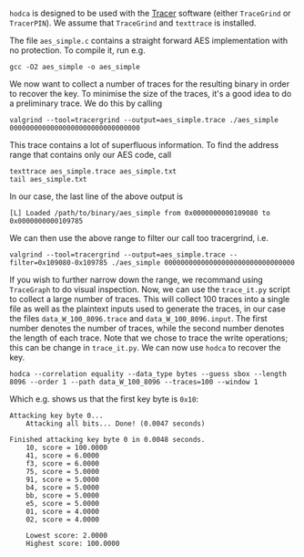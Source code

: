 `hodca` is designed to be used with the [Tracer](https://github.com/SideChannelMarvels/Tracer) software (either `TraceGrind` or `TracerPIN`). We assume that `TraceGrind` and `texttrace` is installed.

The file `aes_simple.c` contains a straight forward AES implementation with no protection. To compile it, run e.g.

```
gcc -O2 aes_simple -o aes_simple
```

We now want to collect a number of traces for the resulting binary in order to recover the key. To minimise the size of the traces, it's a good idea to do a preliminary trace. We do this by calling

```
valgrind --tool=tracergrind --output=aes_simple.trace ./aes_simple 00000000000000000000000000000000
```

This trace contains a lot of superfluous information. To find the address range that contains only our AES code, call

```
texttrace aes_simple.trace aes_simple.txt
tail aes_simple.txt
```

In our case, the last line of the above output is

```
[L] Loaded /path/to/binary/aes_simple from 0x0000000000109080 to 0x0000000000109785
```

We can then use the above range to filter our call too tracergrind, i.e. 

```
valgrind --tool=tracergrind --output=aes_simple.trace --filter=0x109080-0x109785 ./aes_simple 00000000000000000000000000000000
```

If you wish to further narrow down the range, we recommand using `TraceGraph` to do visual inspection. Now, we can use the `trace_it.py` script to collect a large number of traces. This will collect 100 traces into a single file as well as the plaintext inputs used to generate the traces, in our case the files `data_W_100_8096.trace` and `data_W_100_8096.input`. The first number denotes the number of traces, while the second number denotes the length of each trace. Note that we chose to trace the write operations; this can be change in `trace_it.py`. We can now use `hodca` to recover the key. 

```
hodca --correlation equality --data_type bytes --guess sbox --length 8096 --order 1 --path data_W_100_8096 --traces=100 --window 1
```

Which e.g. shows us that the first key byte is `0x10`:

```
Attacking key byte 0...
	Attacking all bits... Done! (0.0047 seconds)

Finished attacking key byte 0 in 0.0048 seconds.
	10, score = 100.0000
	41, score = 6.0000
	f3, score = 6.0000
	75, score = 5.0000
	91, score = 5.0000
	b4, score = 5.0000
	bb, score = 5.0000
	e5, score = 5.0000
	01, score = 4.0000
	02, score = 4.0000

	Lowest score: 2.0000
	Highest score: 100.0000

```